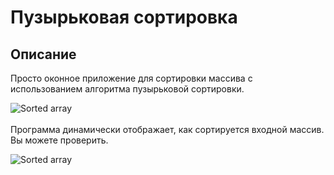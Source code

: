 # Пузырьковая сортировка

## Описание
Просто оконное приложение для сортировки массива с использованием алгоритма пузырьковой сортировки. 

![Sorted array](../master/img/Sorted.png) <br /><br />
Программа динамически отображает, как сортируется входной массив. Вы можете проверить.

![Sorted array](../master/img/InProcess.png)
